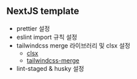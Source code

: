 ## NextJS template

- prettier 설정
- eslint import 규칙 설정
- tailwindcss merge 라이브러리 및 clsx 설정
    - [clsx](https://github.com/lukeed/clsx#readme)
    - [tailwindcss-merge](https://github.com/dcastil/tailwind-merge/blob/v1.14.0/docs/what-is-it-for.md)
- lint-staged & husky 설정